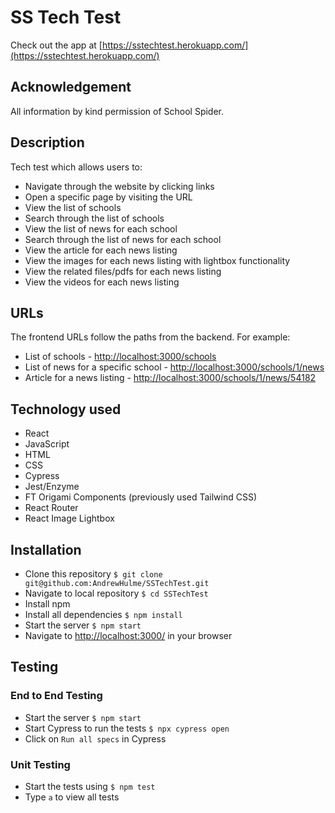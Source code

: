 # SS Tech Test

Check out the app at [https://sstechtest.herokuapp.com/](https://sstechtest.herokuapp.com/)

## Acknowledgement

All information by kind permission of School Spider.

## Description
Tech test which allows users to:
* Navigate through the website by clicking links
* Open a specific page by visiting the URL
* View the list of schools
* Search through the list of schools
* View the list of news for each school
* Search through the list of news for each school
* View the article for each news listing
* View the images for each news listing with lightbox functionality
* View the related files/pdfs for each news listing
* View the videos for each news listing

## URLs
The frontend URLs follow the paths from the backend. For example:
* List of schools - [http://localhost:3000/schools](http://localhost:3000/schools)
* List of news for a specific school - [http://localhost:3000/schools/1/news](http://localhost:3000/schools/1/news)
* Article for a news listing - [http://localhost:3000/schools/1/news/54182](http://localhost:3000/schools/1/news/54182)

## Technology used
* React
* JavaScript
* HTML
* CSS
* Cypress
* Jest/Enzyme
* FT Origami Components (previously used Tailwind CSS)
* React Router
* React Image Lightbox

## Installation

- Clone this repository
  `$ git clone git@github.com:AndrewHulme/SSTechTest.git`
- Navigate to local repository
  `$ cd SSTechTest`
- Install npm
- Install all dependencies
  `$ npm install`
- Start the server
  `$ npm start`
- Navigate to [http://localhost:3000/](http://localhost:3000/) in your browser

## Testing

### End to End Testing

- Start the server
  `$ npm start`
- Start Cypress to run the tests
  `$ npx cypress open`
- Click on `Run all specs` in Cypress

### Unit Testing

- Start the tests using `$ npm test`
- Type `a` to view all tests


